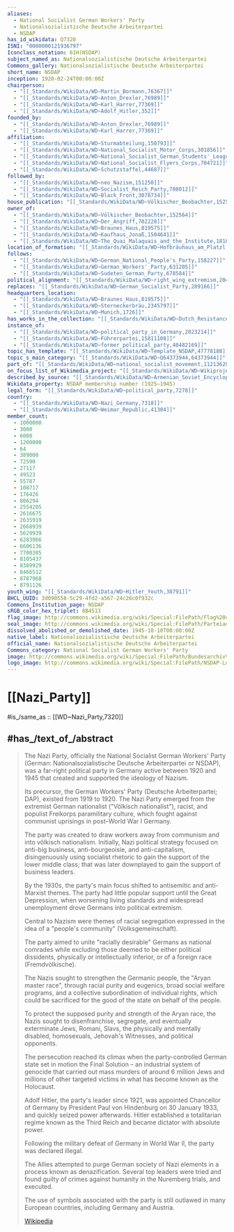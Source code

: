```yaml
---
aliases:
  - National Socialist German Workers' Party
  - Nationalsozialistische Deutsche Arbeiterpartei 
  - NSDAP
has_id_wikidata: Q7320
ISNI: "0000000121936797"
Iconclass_notation: 61H(NSDAP)
subject_named_as: Nationalsozialistische Deutsche Arbeiterpartei
Commons_gallery: Nationalsozialistische Deutsche Arbeiterpartei
short_name: NSDAP
inception: 1920-02-24T00:00:00Z
chairperson:
  - "[[_Standards/WikiData/WD~Martin_Bormann,76367]]"
  - "[[_Standards/WikiData/WD~Anton_Drexler,76989]]"
  - "[[_Standards/WikiData/WD~Karl_Harrer,77369]]"
  - "[[_Standards/WikiData/WD~Adolf_Hitler,352]]"
founded_by:
  - "[[_Standards/WikiData/WD~Anton_Drexler,76989]]"
  - "[[_Standards/WikiData/WD~Karl_Harrer,77369]]"
affiliation:
  - "[[_Standards/WikiData/WD~Sturmabteilung,150793]]"
  - "[[_Standards/WikiData/WD~National_Socialist_Motor_Corps,301856]]"
  - "[[_Standards/WikiData/WD~National_Socialist_German_Students'_League,650112]]"
  - "[[_Standards/WikiData/WD~National_Socialist_Flyers_Corps,704721]]"
  - "[[_Standards/WikiData/WD~Schutzstaffel,44687]]"
followed_by:
  - "[[_Standards/WikiData/WD~neo_Nazism,151250]]"
  - "[[_Standards/WikiData/WD~Socialist_Reich_Party,708012]]"
  - "[[_Standards/WikiData/WD~Black_Front,3078734]]"
house_publication: "[[_Standards/WikiData/WD~Völkischer_Beobachter,152564]]"
owner_of:
  - "[[_Standards/WikiData/WD~Völkischer_Beobachter,152564]]"
  - "[[_Standards/WikiData/WD~Der_Angriff,702228]]"
  - "[[_Standards/WikiData/WD~Braunes_Haus,819575]]"
  - "[[_Standards/WikiData/WD~Kaufhaus_Jonaß,1504641]]"
  - "[[_Standards/WikiData/WD~The_Quai_Malaquais_and_the_Institute,1810348]]"
location_of_formation: "[[_Standards/WikiData/WD~Hofbräuhaus_am_Platzl,152971]]"
follows:
  - "[[_Standards/WikiData/WD~German_National_People's_Party,158227]]"
  - "[[_Standards/WikiData/WD~German_Workers'_Party,631205]]"
  - "[[_Standards/WikiData/WD~Sudeten_German_Party,678584]]"
political_alignment: "[[_Standards/WikiData/WD~right_wing_extremism,204481]]"
replaces: "[[_Standards/WikiData/WD~German_Socialist_Party,289166]]"
headquarters_location:
  - "[[_Standards/WikiData/WD~Braunes_Haus,819575]]"
  - "[[_Standards/WikiData/WD~Sterneckerbräu,2345797]]"
  - "[[_Standards/WikiData/WD~Munich,1726]]"
has_works_in_the_collection: "[[_Standards/WikiData/WD~Dutch_Resistance_Museum,828307]]"
instance_of:
  - "[[_Standards/WikiData/WD~political_party_in_Germany,2023214]]"
  - "[[_Standards/WikiData/WD~Führerpartei,15811108]]"
  - "[[_Standards/WikiData/WD~former_political_party,40482169]]"
topic_has_template: "[[_Standards/WikiData/WD~Template_NSDAP,47778188]]"
topic_s_main_category: "[[_Standards/WikiData/WD~Q64373944,64373944]]"
part_of: "[[_Standards/WikiData/WD~national_socialist_movement,112136202]]"
on_focus_list_of_Wikimedia_project: "[[_Standards/WikiData/WD~Wikiproject_Oorlogsbronnen,118404701]]"
described_by_source: "[[_Standards/WikiData/WD~Armenian_Soviet_Encyclopedia,_vol._8,124737635]]"
Wikidata_property: NSDAP membership number (1925–1945)
legal_form: "[[_Standards/WikiData/WD~political_party,7278]]"
country:
  - "[[_Standards/WikiData/WD~Nazi_Germany,7318]]"
  - "[[_Standards/WikiData/WD~Weimar_Republic,41304]]"
member_count:
  - 1000000
  - 3000
  - 6000
  - 1200000
  - 64
  - 389000
  - 72590
  - 27117
  - 49523
  - 55787
  - 108717
  - 176426
  - 806294
  - 2554205
  - 2616675
  - 2635919
  - 2668939
  - 5629939
  - 6283966
  - 6606136
  - 7700305
  - 8105437
  - 8389929
  - 8466512
  - 8787968
  - 8791126
youth_wing: "[[_Standards/WikiData/WD~Hitler_Youth,38791]]"
BHCL_UUID: 3d090558-5c29-4fd2-a567-24c26c0f932c
Commons_Institution_page: NSDAP
sRGB_color_hex_triplet: 8B4513
flag_image: http://commons.wikimedia.org/wiki/Special:FilePath/Flag%20of%20the%20NSDAP%20%281920%E2%80%931945%29.svg
seal_image: http://commons.wikimedia.org/wiki/Special:FilePath/Parteiadler%20Nationalsozialistische%20Deutsche%20Arbeiterpartei%20%281933%E2%80%931945%29.svg
dissolved_abolished_or_demolished_date: 1945-10-10T00:00:00Z
native_label: Nationalsozialistische Deutsche Arbeiterpartei
official_name: Nationalsozialistische Deutsche Arbeiterpartei
Commons_category: National Socialist German Workers' Party
image: http://commons.wikimedia.org/wiki/Special:FilePath/Bundesarchiv%20Bild%20102-10541%2C%20Weimar%2C%20Aufmarsch%20der%20Nationalsozialisten.jpg
logo_image: http://commons.wikimedia.org/wiki/Special:FilePath/NSDAP-Logo.svg
---
```


# [[Nazi_Party]]  

#is_/same_as :: [[WD~Nazi_Party,7320]] 

## #has_/text_of_/abstract 

> The Nazi Party, officially the National Socialist German Workers' Party 
> (German: Nationalsozialistische Deutsche Arbeiterpartei  or NSDAP), 
> was a far-right political party in Germany active between 1920 and 1945 
> that created and supported the ideology of Nazism. 
> 
> Its precursor, the German Workers' Party (Deutsche Arbeiterpartei; DAP), existed from 1919 to 1920. 
> The Nazi Party emerged from the extremist German nationalist ("Völkisch nationalist"), racist, 
> and populist Freikorps paramilitary culture, 
> which fought against communist uprisings in post–World War I Germany. 
> 
> The party was created to draw workers away from communism and into völkisch nationalism. 
> Initially, Nazi political strategy focused on anti-big business, anti-bourgeoisie, and anti-capitalism, 
> disingenuously using socialist rhetoric to gain the support of the lower middle class; 
> that was later downplayed to gain the support of business leaders. 
> 
> By the 1930s, the party's main focus shifted to antisemitic and anti-Marxist themes. 
> The party had little popular support until the Great Depression, 
> when worsening living standards and widespread unemployment drove Germans into political extremism.
>
> Central to Nazism were themes of racial segregation expressed in the idea of a "people's community" 
> (Volksgemeinschaft). 
> 
> The party aimed to unite "racially desirable" Germans as national comrades 
> while excluding those deemed to be either political dissidents, physically or intellectually inferior, 
> or of a foreign race (Fremdvölkische). 
> 
> The Nazis sought to strengthen the Germanic people, the "Aryan master race", 
> through racial purity and eugenics, broad social welfare programs, 
> and a collective subordination of individual rights, 
> which could be sacrificed for the good of the state on behalf of the people. 
> 
> To protect the supposed purity and strength of the Aryan race, 
> the Nazis sought to disenfranchise, segregate, and eventually exterminate Jews, Romani, Slavs, 
> the physically and mentally disabled, homosexuals, Jehovah's Witnesses, and political opponents. 
> 
> The persecution reached its climax when the party-controlled German state set in motion the Final Solution – 
> an industrial system of genocide that carried out mass murders of around 6 million Jews 
> and millions of other targeted victims  in what has become known as the Holocaust.
>
> Adolf Hitler, the party's leader since 1921, was appointed Chancellor of Germany 
> by President Paul von Hindenburg on 30 January 1933, and quickly seized power afterwards. 
> Hitler established a totalitarian regime known as the Third Reich and became dictator with absolute power. 
>
> Following the military defeat of Germany in World War II, the party was declared illegal. 
> 
> The Allies attempted to purge German society of Nazi elements in a process known as denazification. 
> Several top leaders were tried and found guilty of crimes against humanity in the Nuremberg trials, 
> and executed. 
> 
> The use of symbols associated with the party is still outlawed in many European countries, 
> including Germany and Austria.
>
> [Wikipedia](https://en.wikipedia.org/wiki/Nazi%20Party) 

